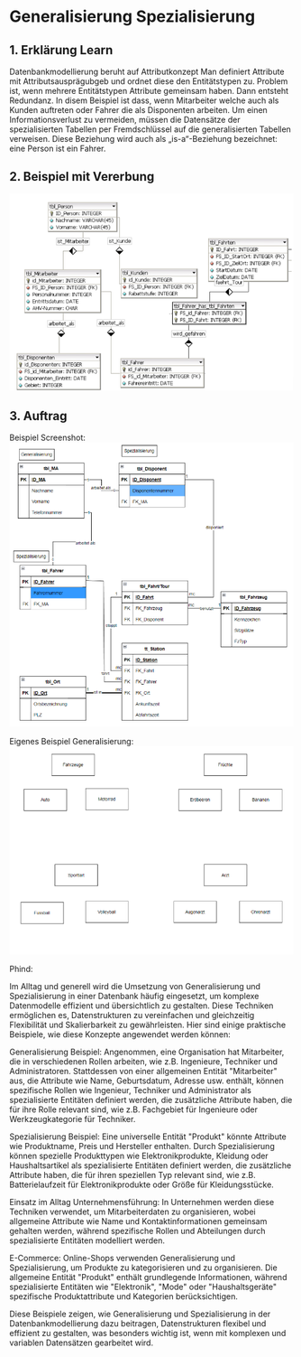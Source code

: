 # Generalisierung Spezialisierung
## 1. Erklärung Learn
Datenbankmodellierung beruht auf Attributkonzept
Man definiert Attribute mit Attributsausprägubgeb und ordnet diese den Entitätstypen zu. Problem ist, wenn mehrere Entitätstypen Attribute gemeinsam haben. Dann entsteht Redundanz. In disem Beispiel ist dass, wenn Mitarbeiter welche auch als Kunden auftreten oder Fahrer die als Disponenten arbeiten. Um einen Informationsverlust zu vermeiden, müssen die Datensätze der spezialisierten Tabellen per Fremdschlüssel auf die generalisierten Tabellen verweisen. Diese Beziehung wird auch als „is-a“-Beziehung bezeichnet: eine Person ist ein Fahrer.

## 2. Beispiel mit Vererbung
![Beispiel](image.png)

## 3. Auftrag
Beispiel Screenshot: ![alt text](image-1.png)

Eigenes Beispiel Generalisierung:
![alt text](image-2.png)

Phind:

Im Alltag und generell wird die Umsetzung von Generalisierung und Spezialisierung in einer Datenbank häufig eingesetzt, um komplexe Datenmodelle effizient und übersichtlich zu gestalten. Diese Techniken ermöglichen es, Datenstrukturen zu vereinfachen und gleichzeitig Flexibilität und Skalierbarkeit zu gewährleisten. Hier sind einige praktische Beispiele, wie diese Konzepte angewendet werden können:

Generalisierung
Beispiel: Angenommen, eine Organisation hat Mitarbeiter, die in verschiedenen Rollen arbeiten, wie z.B. Ingenieure, Techniker und Administratoren. Stattdessen von einer allgemeinen Entität "Mitarbeiter" aus, die Attribute wie Name, Geburtsdatum, Adresse usw. enthält, können spezifische Rollen wie Ingenieur, Techniker und Administrator als spezialisierte Entitäten definiert werden, die zusätzliche Attribute haben, die für ihre Rolle relevant sind, wie z.B. Fachgebiet für Ingenieure oder Werkzeugkategorie für Techniker.

Spezialisierung
Beispiel: Eine universelle Entität "Produkt" könnte Attribute wie Produktname, Preis und Hersteller enthalten. Durch Spezialisierung können spezielle Produkttypen wie Elektronikprodukte, Kleidung oder Haushaltsartikel als spezialisierte Entitäten definiert werden, die zusätzliche Attribute haben, die für ihren speziellen Typ relevant sind, wie z.B. Batterielaufzeit für Elektronikprodukte oder Größe für Kleidungsstücke.

Einsatz im Alltag
Unternehmensführung: In Unternehmen werden diese Techniken verwendet, um Mitarbeiterdaten zu organisieren, wobei allgemeine Attribute wie Name und Kontaktinformationen gemeinsam gehalten werden, während spezifische Rollen und Abteilungen durch spezialisierte Entitäten modelliert werden.
  
E-Commerce: Online-Shops verwenden Generalisierung und Spezialisierung, um Produkte zu kategorisieren und zu organisieren. Die allgemeine Entität "Produkt" enthält grundlegende Informationen, während spezialisierte Entitäten wie "Elektronik", "Mode" oder "Haushaltsgeräte" spezifische Produktattribute und Kategorien berücksichtigen.

Diese Beispiele zeigen, wie Generalisierung und Spezialisierung in der Datenbankmodellierung dazu beitragen, Datenstrukturen flexibel und effizient zu gestalten, was besonders wichtig ist, wenn mit komplexen und variablen Datensätzen gearbeitet wird.
